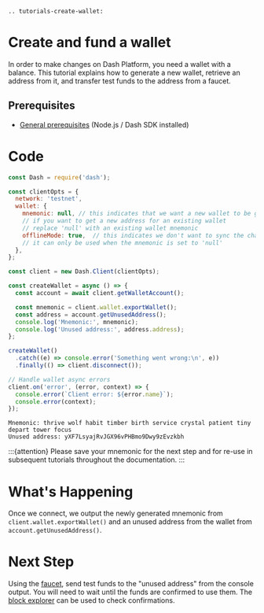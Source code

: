 ```{eval-rst}
.. tutorials-create-wallet:
```


# Create and fund a wallet

In order to make changes on Dash Platform, you need a wallet with a balance. This tutorial explains how to generate a new wallet, retrieve an address from it, and transfer test funds to the address from a faucet.

## Prerequisites

- [General prerequisites](../tutorials/introduction.md#prerequisites) (Node.js / Dash SDK installed)

# Code

```javascript
const Dash = require('dash');

const clientOpts = {
  network: 'testnet',
  wallet: {
    mnemonic: null, // this indicates that we want a new wallet to be generated
    // if you want to get a new address for an existing wallet
    // replace 'null' with an existing wallet mnemonic
    offlineMode: true,  // this indicates we don't want to sync the chain
    // it can only be used when the mnemonic is set to 'null'
  },
};

const client = new Dash.Client(clientOpts);

const createWallet = async () => {
  const account = await client.getWalletAccount();

  const mnemonic = client.wallet.exportWallet();
  const address = account.getUnusedAddress();
  console.log('Mnemonic:', mnemonic);
  console.log('Unused address:', address.address);
};

createWallet()
  .catch((e) => console.error('Something went wrong:\n', e))
  .finally(() => client.disconnect());

// Handle wallet async errors
client.on('error', (error, context) => {
  console.error(`Client error: ${error.name}`);
  console.error(context);
});
```

```text
Mnemonic: thrive wolf habit timber birth service crystal patient tiny depart tower focus
Unused address: yXF7LsyajRvJGX96vPHBmo9Dwy9zEvzkbh
```

:::{attention}
Please save your mnemonic for the next step and for re-use in subsequent tutorials throughout the documentation.
:::

# What's Happening

Once we connect, we output the newly generated mnemonic from `client.wallet.exportWallet()` and an unused address from the wallet from `account.getUnusedAddress()`.

# Next Step

Using the [faucet](https://testnet-faucet.dash.org/), send test funds to the "unused address" from the console output. You will need to wait until the funds are confirmed to use them. The [block explorer](https://insight.testnet.networks.dash.org:3002/insight/) can be used to check confirmations.
